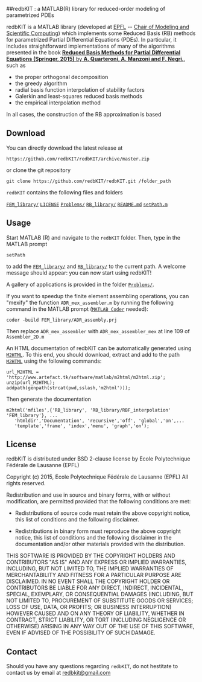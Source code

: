 ##redbKIT : a MATLAB(R) library for reduced-order modeling of parametrized PDEs

redbKIT is a MATLAB library (developed at [EPFL](https://www.epfl.ch/) -- [Chair of Modeling and Scientific Computing](http://cmcs.epfl.ch/)) which implements some Reduced Basis (RB) methods for parametrized Partial Differential Equations (PDEs). In particular, it includes straightforward implementations of many of the algorithms presented in the book [**Reduced Basis Methods for Partial Differential Equations (Springer, 2015)** by **A. Quarteroni, A. Manzoni and F. Negri.**](http://www.springer.com/us/book/9783319154305#aboutBook), such as
- the proper orthogonal decomposition
- the greedy algorithm
- radial basis function interpolation of stability factors
- Galerkin and least-squares reduced basis methods
- the empirical interpolation method

In all cases, the construction of the RB approximation is based

Download
-------

You can directly download the latest release at

	https://github.com/redbKIT/redbKIT/archive/master.zip

or clone the git repository

	git clone https://github.com/redbKIT/redbKIT.git /folder_path


`redbKIT` contains the following files and folders

[`FEM_library/`](https://github.com/redbKIT/redbKIT/tree/master/FEM_library)  [`LICENSE`](https://github.com/redbKIT/redbKIT/blob/master/LICENSE)  [`Problems/`](https://github.com/redbKIT/redbKIT/tree/master/Problems)  [`RB_library/`](https://github.com/redbKIT/redbKIT/tree/master/RB_library)  [`README.md`](https://github.com/redbKIT/redbKIT/blob/master/README.md)  [`setPath.m`](https://github.com/redbKIT/redbKIT/blob/master/setPath.m)

Usage
-------

Start MATLAB (R) and navigate to the `redbKIT` folder. Then, type in the MATLAB prompt

	setPath

to add the [`FEM_library/`](https://github.com/redbKIT/redbKIT/tree/master/FEM_library) and [`RB_library/`](https://github.com/redbKIT/redbKIT/tree/master/RB_library) to the current path.
A welcome message should appear: you can now start using redbKIT!

A gallery of applications is provided in the folder [`Problems/`](https://github.com/redbKIT/redbKIT/tree/master/Problems).

If you want to speedup the finite element assembling operations, you can "mexify" the function
`ADR_mex_assembler.m` by running the following command in the MATLAB prompt ([`MATLAB Coder`](http://it.mathworks.com/products/matlab-coder/?refresh=true) needed):

	coder -build FEM_library/ADR_assembly.prj

Then replace `ADR_mex_assembler` with `ADR_mex_assembler_mex` at line 109
of `Assembler_2D.m`

An HTML documentation of redbKIT can be automatically generated using [`M2HTML`](http://www.artefact.tk/software/matlab/m2html/). To this end, you should download, extract and add to the path [`M2HTML`](http://www.artefact.tk/software/matlab/m2html/) using the following commands:

	url_M2HTML = 'http://www.artefact.tk/software/matlab/m2html/m2html.zip';
	unzip(url_M2HTML);
	addpath(genpath(strcat(pwd,sslash,'m2html')));

Then generate the documentation

	m2html('mfiles',{'RB_library', 'RB_library/RBF_interpolation' 'FEM_library'}, ...
	   'htmldir','Documentation', 'recursive','off', 'global','on',...
	   'template','frame', 'index','menu', 'graph','on');


License
-------
redbKIT is distributed under BSD 2-clause license by Ecole Polytechnique Fédérale de Lausanne (EPFL)

Copyright (c) 2015, Ecole Polytechnique Fédérale de Lausanne (EPFL)
All rights reserved.

Redistribution and use in source and binary forms, with or without
modification, are permitted provided that the following conditions are met:

* Redistributions of source code must retain the above copyright notice, this
  list of conditions and the following disclaimer.

* Redistributions in binary form must reproduce the above copyright notice,
  this list of conditions and the following disclaimer in the documentation
  and/or other materials provided with the distribution.

THIS SOFTWARE IS PROVIDED BY THE COPYRIGHT HOLDERS AND CONTRIBUTORS "AS IS"
AND ANY EXPRESS OR IMPLIED WARRANTIES, INCLUDING, BUT NOT LIMITED TO, THE
IMPLIED WARRANTIES OF MERCHANTABILITY AND FITNESS FOR A PARTICULAR PURPOSE ARE
DISCLAIMED. IN NO EVENT SHALL THE COPYRIGHT HOLDER OR CONTRIBUTORS BE LIABLE
FOR ANY DIRECT, INDIRECT, INCIDENTAL, SPECIAL, EXEMPLARY, OR CONSEQUENTIAL
DAMAGES (INCLUDING, BUT NOT LIMITED TO, PROCUREMENT OF SUBSTITUTE GOODS OR
SERVICES; LOSS OF USE, DATA, OR PROFITS; OR BUSINESS INTERRUPTION) HOWEVER
CAUSED AND ON ANY THEORY OF LIABILITY, WHETHER IN CONTRACT, STRICT LIABILITY,
OR TORT (INCLUDING NEGLIGENCE OR OTHERWISE) ARISING IN ANY WAY OUT OF THE USE
OF THIS SOFTWARE, EVEN IF ADVISED OF THE POSSIBILITY OF SUCH DAMAGE.


Contact
-------
Should you have any questions regarding `redbKIT`, do not hestitate to contact
us by email at <redbkit@gmail.com>
